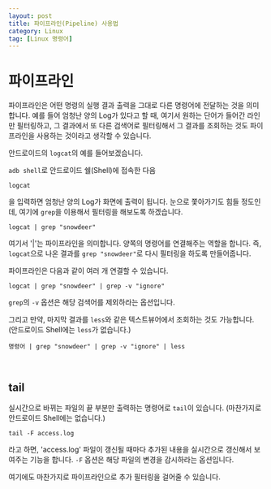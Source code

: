 ```yaml
---
layout: post
title: 파이프라인(Pipeline) 사용법
category: Linux
tag: [Linux 명령어]
---
```

# 파이프라인

파이프라인은 어떤 명령의 실행 결과 출력을 그대로 다른 명령어에 전달하는 것을 의미합니다. 예를 들어 엄청난 양의 Log가 있다고 할 때, 여기서 원하는 단어가 들어간 라인만 필터링하고, 그 결과에서 또 다른 검색어로 필터링해서 그 결과를 조회하는 것도 파이프라인을 사용하는 것이라고 생각할 수 있습니다.

안드로이드의 `logcat`의 예를 들어보겠습니다.

`adb shell`로 안드로이드 쉘(Shell)에 접속한 다음

~~~
logcat
~~~

을 입력하면 엄청난 양의 Log가 화면에 출력이 됩니다. 눈으로 쫓아가기도 힘들 정도인데, 여기에 `grep`을 이용해서 필터링을 해보도록 하겠습니다.

~~~
logcat | grep "snowdeer"
~~~

여기서 '|'는 파이프라인을 의미합니다. 양쪽의 명령어를 연결해주는 역할을 합니다. 즉, `logcat`으로 나온 결과를 `grep "snowdeer"`로 다시 필터링을 하도록 만들어줍니다.

파이프라인은 다음과 같이 여러 개 연결할 수 있습니다.

~~~
logcat | grep "snowdeer" | grep -v "ignore"
~~~

`grep`의 `-v` 옵션은 해당 검색어를 제외하라는 옵션입니다. 

그리고 만약, 마지막 결과를 `less`와 같은 텍스트뷰어에서 조회하는 것도 가능합니다. (안드로이드 Shell에는 `less`가 없습니다.)

~~~
명령어 | grep "snowdeer" | grep -v "ignore" | less
~~~

<br>

## tail

실시간으로 바뀌는 파일의 끝 부분만 출력하는 명령어로 `tail`이 있습니다. (마찬가지로 안드로이드 Shell에는 없습니다.)

~~~
tail -F access.log
~~~

라고 하면, 'access.log' 파일이 갱신될 때마다 추가된 내용을 실시간으로 갱신해서 보여주는 기능을 합니다. `-F` 옵션은 해당 파일의 변경을 감시하라는 옵션입니다.

여기에도 마찬가지로 파이프라인으로 추가 필터링을 걸어줄 수 있습니다.